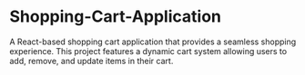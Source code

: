 # Shopping-Cart-Application
A React-based shopping cart application that provides a seamless shopping experience. This project features a dynamic cart system allowing users to add, remove, and update items in their cart. 
